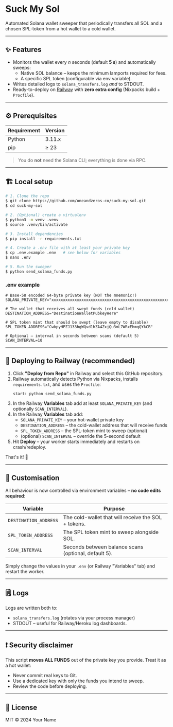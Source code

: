 # Suck My Sol

Automated Solana wallet sweeper that periodically transfers all SOL and a chosen SPL-token from a hot wallet to a cold wallet.

---

## ✨ Features

* Monitors the wallet every *n* seconds (default **5 s**) and automatically sweeps:
  * Native SOL balance – keeps the minimum lamports required for fees.
  * A specific SPL token (configurable via env variable).
* Writes detailed logs to `solana_transfers.log` *and* to STDOUT.
* Ready-to-deploy on [Railway](https://railway.app) with **zero extra config** (Nixpacks build + `Procfile`).

---

## ⚙️ Prerequisites

| Requirement | Version |
|-------------|---------|
| Python      | 3.11.x  |
| pip         | ≥ 23    |

> You do **not** need the Solana CLI; everything is done via RPC.

---

## 🏗️ Local setup

```bash
# 1. Clone the repo
$ git clone https://github.com/oneandzeros-co/suck-my-sol.git
$ cd suck-my-sol

# 2. (Optional) create a virtualenv
$ python3 -m venv .venv
$ source .venv/bin/activate

# 3. Install dependencies
$ pip install -r requirements.txt

# 4. Create a .env file with at least your private key
$ cp .env.example .env   # see below for variables
$ nano .env

# 5. Run the sweeper
$ python send_solana_funds.py
```

### .env example

```dotenv
# Base-58 encoded 64-byte private key (NOT the mnemonic!)
SOLANA_PRIVATE_KEY="xxxxxxxxxxxxxxxxxxxxxxxxxxxxxxxxxxxxxxxxxxxxxxxxxxxxxxxxxxxxxxxxxxxxxxxxxxxxxxxxxxxxxxxxxxxxxxxxxxxxxxxxxxxxxxxxxxxxxxxx"

# The wallet that receives all swept funds (cold wallet)
DESTINATION_ADDRESS="DestinationWalletPubkeyHere"

# SPL token mint that should be swept (leave empty to disable)
SPL_TOKEN_ADDRESS="CwbpyHPZJ133hgWQvd1hZA4ZxjQu3mL7WRxEhmqQYkCB"

# Optional – interval in seconds between scans (default 5)
SCAN_INTERVAL=10
```

---

## 🚀 Deploying to Railway (recommended)

1. Click **"Deploy from Repo"** in Railway and select this GitHub repository.
2. Railway automatically detects Python via Nixpacks, installs `requirements.txt`, and uses the `Procfile`:
   ```
   start: python send_solana_funds.py
   ```
3. In the Railway **Variables** tab add at least `SOLANA_PRIVATE_KEY` (and optionally `SCAN_INTERVAL`).
4. In the Railway **Variables** tab add:
   * `SOLANA_PRIVATE_KEY` – your hot-wallet private key
   * `DESTINATION_ADDRESS` – the cold-wallet address that will receive funds
   * `SPL_TOKEN_ADDRESS` – the SPL-token mint to sweep (optional)
   * (optional) `SCAN_INTERVAL` – override the 5-second default
5. Hit **Deploy** – your worker starts immediately and restarts on crash/redeploy.

That's it! 🎉

---

## 📝 Customisation

All behaviour is now controlled via environment variables – **no code edits required**:

| Variable | Purpose |
|----------|---------|
| `DESTINATION_ADDRESS` | The cold-wallet that will receive the SOL + tokens. |
| `SPL_TOKEN_ADDRESS`   | The SPL token mint to sweep alongside SOL. |
| `SCAN_INTERVAL`       | Seconds between balance scans (optional, default 5). |

Simply change the values in your `.env` (or Railway "Variables" tab) and restart the worker.

---

## 🗒️ Logs

Logs are written both to:

* `solana_transfers.log` (rotates via your process manager)
* STDOUT – useful for Railway/Heroku log dashboards.

---

## ❗ Security disclaimer

This script **moves ALL FUNDS** out of the private key you provide. Treat it as a hot wallet:

* Never commit real keys to Git.
* Use a dedicated key with only the funds you intend to sweep.
* Review the code before deploying.

---

## 📄 License

MIT © 2024 Your Name 